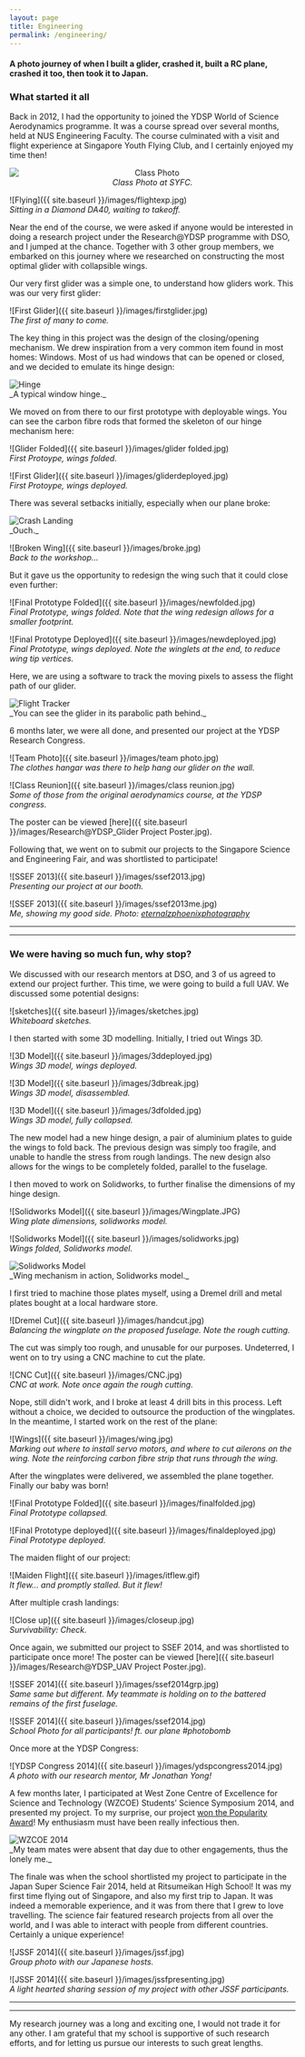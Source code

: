 ```yaml
---
layout: page
title: Engineering
permalink: /engineering/
---
```

#### A photo journey of when I built a glider, crashed it, built a RC plane, crashed it too, then took it to Japan.



### What started it all  
Back in 2012, I had the opportunity to joined the YDSP World of Science Aerodynamics programme. It was a course spread over several months, held at NUS Engineering Faculty. The course culminated with a visit and flight experience at Singapore Youth Flying Club, and I certainly enjoyed my time then!  

<div style="text-align:center;">
    <img src="/images/class.jpg" alt="Class Photo" style="display:block;margin:0 auto"/>
    <em>Class Photo at SYFC.</em>
</div> 

![Flying]({{ site.baseurl }}/images/flightexp.jpg)  
_Sitting in a Diamond DA40, waiting to takeoff._  

Near the end of the course, we were asked if anyone would be interested in doing a research project under the Research@YDSP programme with DSO, and I jumped at the chance. Together with 3 other group members, we embarked on this journey where we researched on constructing the most optimal glider with collapsible wings.  

Our very first glider was a simple one, to understand how gliders work. This was our very first glider:  

![First Glider]({{ site.baseurl }}/images/firstglider.jpg)  
_The first of many to come._  

The key thing in this project was the design of the closing/opening mechanism. We drew inspiration from a very common item found in most homes: Windows. Most of us had windows that can be opened or closed, and we decided to emulate its hinge design:  

<img src="/images/window.png" alt="Hinge" style="display:block;margin:0 auto;">
_A typical window hinge._  

We moved on from there to our first prototype with deployable wings. You can see the carbon fibre rods that formed the skeleton of our hinge mechanism here:  

![Glider Folded]({{ site.baseurl }}/images/glider folded.jpg)  
_First Protoype, wings folded._  

![First Glider]({{ site.baseurl }}/images/gliderdeployed.jpg)  
_First Protoype, wings deployed._  

There was several setbacks initially, especially when our plane broke:  

<img src="/images/broke.gif" alt="Crash Landing" style="display:block;margin:0 auto;">
_Ouch._  

![Broken Wing]({{ site.baseurl }}/images/broke.jpg)  
_Back to the workshop..._  

But it gave us the opportunity to redesign the wing such that it could close even further:  

![Final Prototype Folded]({{ site.baseurl }}/images/newfolded.jpg)  
_Final Prototype, wings folded. Note that the wing redesign allows for a smaller footprint._  

![Final Prototype Deployed]({{ site.baseurl }}/images/newdeployed.jpg)  
_Final Prototype, wings deployed. Note the winglets at the end, to reduce wing tip vertices._  

Here, we are using a software to track the moving pixels to assess the flight path of our glider.  

<img src="/images/flight.png" alt="Flight Tracker" style="display:block;margin:0 auto;">
_You can see the glider in its parabolic path behind._  

6 months later, we were all done, and presented our project at the YDSP Research Congress.  

![Team Photo]({{ site.baseurl }}/images/team photo.jpg)  
_The clothes hangar was there to help hang our glider on the wall._  

![Class Reunion]({{ site.baseurl }}/images/class reunion.jpg)  
_Some of those from the original aerodynamics course, at the YDSP congress._  

The poster can be viewed [here]({{ site.baseurl }}/images/Research@YDSP_Glider Project Poster.jpg).  

Following that, we went on to submit our projects to the Singapore Science and Engineering Fair, and was shortlisted to participate! 

![SSEF 2013]({{ site.baseurl }}/images/ssef2013.jpg)  
_Presenting our project at our booth._

![SSEF 2013]({{ site.baseurl }}/images/ssef2013me.jpg)  
_Me, showing my good side. Photo: [eternalzphoenixphotography](https://eternalzphoenixphotography.wordpress.com/)_  

----
****  

### We were having so much fun, why stop?  
We discussed with our research mentors at DSO, and 3 of us agreed to extend our project further. This time, we were going to build a full UAV. We discussed some potential designs:

![sketches]({{ site.baseurl }}/images/sketches.jpg)  
_Whiteboard sketches._ 

I then started with some 3D modelling. Initially, I tried out Wings 3D.  

![3D Model]({{ site.baseurl }}/images/3ddeployed.jpg)  
_Wings 3D model, wings deployed._  

![3D Model]({{ site.baseurl }}/images/3dbreak.jpg)  
_Wings 3D model, disassembled._  

![3D Model]({{ site.baseurl }}/images/3dfolded.jpg)  
_Wings 3D model, fully collapsed._  

The new model had a new hinge design, a pair of aluminium plates to guide the wings to fold back. The previous design was simply too fragile, and unable to handle the stress from rough landings. The new design also allows for the wings to be completely folded, parallel to the fuselage.  

I then moved to work on Solidworks, to further finalise the dimensions of my hinge design.  

![Solidworks Model]({{ site.baseurl }}/images/Wingplate.JPG)  
_Wing plate dimensions, solidworks model._  

![Solidworks Model]({{ site.baseurl }}/images/solidworks.jpg)  
_Wings folded, Solidworks model._  

<img src="/images/wingplate.gif" alt="Solidworks Model" style="display:block;margin:0 auto;">
_Wing mechanism in action, Solidworks model._  

I first tried to machine those plates myself, using a Dremel drill and metal plates bought at a local hardware store.

![Dremel Cut]({{ site.baseurl }}/images/handcut.jpg)  
_Balancing the wingplate on the proposed fuselage. Note the rough cutting._

The cut was simply too rough, and unusable for our purposes. Undeterred, I went on to try using a CNC machine to cut the plate.

![CNC Cut]({{ site.baseurl }}/images/CNC.jpg)  
_CNC at work. Note once again the rough cutting._

Nope, still didn't work, and I broke at least 4 drill bits in this process. Left without a choice, we decided to outsource the production of the wingplates. In the meantime, I started work on the rest of the plane:

![Wings]({{ site.baseurl }}/images/wing.jpg)  
_Marking out where to install servo motors, and where to cut ailerons on the wing. Note the reinforcing carbon fibre strip that runs through the wing._   

After the wingplates were delivered, we assembled the plane together. Finally our baby was born!

![Final Prototype Folded]({{ site.baseurl }}/images/finalfolded.jpg)  
_Final Prototype collapsed._

![Final Prototype deployed]({{ site.baseurl }}/images/finaldeployed.jpg)  
_Final Prototype deployed._

The maiden flight of our project:  

![Maiden Flight]({{ site.baseurl }}/images/itflew.gif)  
_It flew... and promptly stalled. But it flew!_

After multiple crash landings:

![Close up]({{ site.baseurl }}/images/closeup.jpg)  
_Survivability: Check._  

Once again, we submitted our project to SSEF 2014, and was shortlisted to participate once more! 
The poster can be viewed [here]({{ site.baseurl }}/images/Research@YDSP_UAV Project Poster.jpg).  


![SSEF 2014]({{ site.baseurl }}/images/ssef2014grp.jpg)  
_Same same but different. My teammate is holding on to the battered remains of the first fuselage._

![SSEF 2014]({{ site.baseurl }}/images/ssef2014.jpg)  
_School Photo for all participants! ft. our plane #photobomb_

Once more at the YDSP Congress:

![YDSP Congress 2014]({{ site.baseurl }}/images/ydspcongress2014.jpg)  
_A photo with our research mentor, Mr Jonathan Yong!_

A few months later, I participated at West Zone Centre of Excellence for Science and Technology (WZCOE) Students’ Science Symposium 2014, and presented my project. To my surprise, our project [won the Popularity Award](http://www.nushigh.edu.sg/about-us/achievements/2014/academic-competitions/nus-high-school-wins-popularity-award-at-the-west-zone-centre-of-excellence-for-science-and-technology-wzcoe-students-science-symposium-2014)! My enthusiasm must have been really infectious then.

<img src="/images/popular.jpg" alt="WZCOE 2014" style="display:block;margin:0 auto;">  
_My team mates were absent that day due to other engagements, thus the lonely me._

The finale was when the school shortlisted my project to participate in the Japan Super Science Fair 2014, held at Ritsumeikan High School! It was my first time flying out of Singapore, and also my first trip to Japan. It was indeed a memorable experience, and it was from there that I grew to love travelling. The science fair featured research projects from all over the world, and I was able to interact with people from different countries. Certainly a unique experience!

![JSSF 2014]({{ site.baseurl }}/images/jssf.jpg)  
_Group photo with our Japanese hosts._

![JSSF 2014]({{ site.baseurl }}/images/jssfpresenting.jpg)  
_A light hearted sharing session of my project with other JSSF participants._  

----
****  

My research journey was a long and exciting one, I would not trade it for any other. I am grateful that my school is supportive of such research efforts, and for letting us pursue our interests to such great lengths. 
